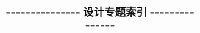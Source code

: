 ---
title: --------------- 设计专题索引 ---------------
key: test
excerpt_separator: <!--more-->
excerpt_type: html # text (default), html
picture_frame: shadow
tags: 设计专题
coding: UTF-8
--- 